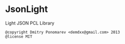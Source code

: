 JsonLight
=========

Light JSON PCL Library

    @copyright Dmitry Ponomarev <demdxx@gmail.com> 2013
    @license MIT
